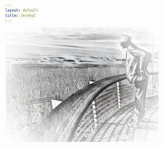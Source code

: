 ```yaml
---
layout: default
title: JeremyC
---
```

<div class="blurb">
	<p style="text-align:center;"><img src="assets/images/Hulot.jpg" alt="Hulot.jpg" width="500" /></p>
</div>
